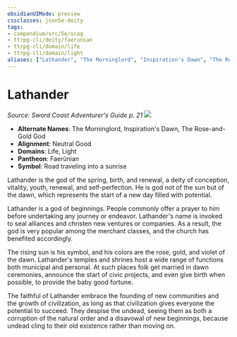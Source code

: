 ```yaml
---
obsidianUIMode: preview
cssclasses: json5e-deity
tags:
- compendium/src/5e/scag
- ttrpg-cli/deity/faerunian
- ttrpg-cli/domain/life
- ttrpg-cli/domain/light
aliases: ["Lathander", "The Morninglord", "Inspiration's Dawn", "The Rose-and-Gold God"]
---
```

# Lathander
*Source: Sword Coast Adventurer's Guide p. 21* 
![](/3-Mechanics/CLI/deities/img/scag-symbol-of-lathander.webp#symbol)

- **Alternate Names**: The Morninglord, Inspiration's Dawn, The Rose-and-Gold God
- **Alignment**: Neutral Good
- **Domains**: Life, Light
- **Pantheon**: Faerûnian
- **Symbol**: Road traveling into a sunrise

Lathander is the god of the spring, birth, and renewal, a deity of conception, vitality, youth, renewal, and self-perfection. He is god not of the sun but of the dawn, which represents the start of a new day filled with potential.

Lathander is a god of beginnings. People commonly offer a prayer to him before undertaking any journey or endeavor. Lathander's name is invoked to seal alliances and christen new ventures or companies. As a result, the god is very popular among the merchant classes, and the church has benefited accordingly.

The rising sun is his symbol, and his colors are the rose, gold, and violet of the dawn. Lathander's temples and shrines host a wide range of functions both municipal and personal. At such places folk get married in dawn ceremonies, announce the start of civic projects, and even give birth when possible, to provide the baby good fortune.

The faithful of Lathander embrace the founding of new communities and the growth of civilization, as long as that civilization gives everyone the potential to succeed. They despise the undead, seeing them as both a corruption of the natural order and a disavowal of new beginnings, because undead cling to their old existence rather than moving on.
